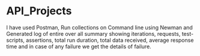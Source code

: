 # API_Projects
I have used Postman, Run collections on Command line using Newman and Generated log of entire over all summary showing iterations, requests, test-scripts, assertions, total run duration, total data received, average response time and in case of any failure we get the details of failure.
